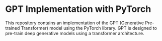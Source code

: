 # GPT Implementation with PyTorch

This repository contains an implementation of the GPT (Generative Pre-trained Transformer) model using the PyTorch library. GPT is designed to pre-train deep generative models using a transformer architecture.
